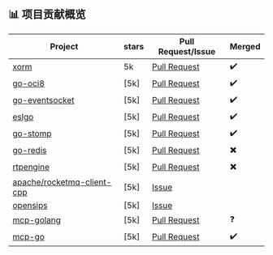 <br><br>

## 📊 项目贡献概览

| Project | stars  | Pull Request/Issue | Merged |
| --- | --- | --- | --- |
| [xorm](https://github.com/go-xorm/xorm) | 5k | [Pull Request](https://github.com/go-xorm/xorm/pull/1227) | :heavy_check_mark: |
| [go-oci8](https://github.com/mattn/go-oci8) | [5k] | [Pull Request](https://github.com/mattn/go-oci8/pull/334) | :heavy_check_mark: |
| [go-eventsocket](https://github.com/fiorix/go-eventsocket) | [5k] | [Pull Request](https://github.com/fiorix/go-eventsocket/pull/16) | :heavy_check_mark: |
| [eslgo](https://github.com/percipia/eslgo) | [5k] | [Pull Request](https://github.com/percipia/eslgo/pull/35) | :heavy_check_mark: |
| [go-stomp](https://github.com/go-stomp/stomp) | [5k] | [Pull Request](https://github.com/go-stomp/stomp/pull/143) | :heavy_check_mark: |
| [go-redis](https://github.com/redis/go-redis) | [5k] | [Pull Request](https://github.com/redis/go-redis/pull/991) | :heavy_multiplication_x: |
| [rtpengine](https://github.com/sipwise/rtpengine) | [5k] | [Pull Request](https://github.com/sipwise/rtpengine/pull/1579) | :heavy_multiplication_x: |
| [apache/rocketmq-client-cpp](https://github.com/apache/rocketmq-client-cpp) | [5k] | [Issue](https://github.com/apache/rocketmq-client-cpp/issues/456) | []() |
| [opensips](https://github.com/OpenSIPS/opensips) | [5k] | [Issue](https://github.com/OpenSIPS/opensips/pull/3154) | []() |
| [mcp-golang](https://github.com/metoro-io/mcp-golang) | [5k] | [Pull Request](https://github.com/metoro-io/mcp-golang/pull/91) | :question: |
| [mcp-go](https://github.com/mark3labs/mcp-go) | [5k] | [Pull Request](https://github.com/mark3labs/mcp-go/pull/304) | :heavy_check_mark: |

